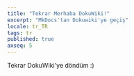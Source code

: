 ```yaml
---
title: "Tekrar Merhaba DokuWiki!"
excerpt: "MkDocs'tan Dokuwiki'ye geçiş"
locale: tr_TR
tags: tr
published: true
axseq: 5
---
```


Tekrar DokuWiki'ye döndüm :)
